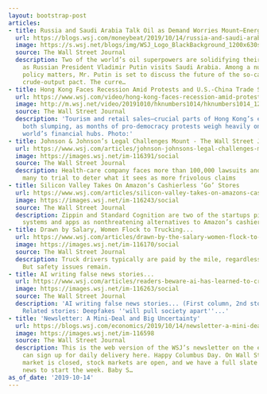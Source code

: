 ```yaml
---
layout: bootstrap-post
articles:
- title: Russia and Saudi Arabia Talk Oil as Demand Worries Mount—Energy Journal
  url: https://blogs.wsj.com/moneybeat/2019/10/14/russia-and-saudi-arabia-talk-oil-as-demand-worries-mount-energy-journal/
  image: https://s.wsj.net/blogs/img/WSJ_Logo_BlackBackground_1200x630social
  source: The Wall Street Journal
  description: Two of the world’s oil superpowers are solidifying their bonds today,
    as Russian President Vladimir Putin visits Saudi Arabia. Among a number of foreign
    policy matters, Mr. Putin is set to discuss the future of the so-called OPEC+
    crude-output pact. The curre…
- title: Hong Kong Faces Recession Amid Protests and U.S.-China Trade Stalemate
  url: https://www.wsj.com/video/hong-kong-faces-recession-amid-protests-and-us-china-trade-stalemate/A9254334-FFED-470F-8E3E-1CD72F2D9227.html
  image: http://m.wsj.net/video/20191010/hknumbers1014/hknumbers1014_1280x720.jpg
  source: The Wall Street Journal
  description: 'Tourism and retail sales—crucial parts of Hong Kong’s economy—are
    both slumping, as months of pro-democracy protests weigh heavily on one of the
    world’s financial hubs. Photo:'
- title: Johnson & Johnson’s Legal Challenges Mount - The Wall Street Journal
  url: https://www.wsj.com/articles/johnson-johnsons-legal-challenges-mount-11571055242
  image: https://images.wsj.net/im-116391/social
  source: The Wall Street Journal
  description: Health-care company faces more than 100,000 lawsuits and is taking
    many to trial to deter what it sees as more frivolous claims
- title: Silicon Valley Takes On Amazon’s Cashierless ‘Go’ Stores
  url: https://www.wsj.com/articles/silicon-valley-takes-on-amazons-cashierless-go-stores-11571045401
  image: https://images.wsj.net/im-116243/social
  source: The Wall Street Journal
  description: Zippin and Standard Cognition are two of the startups pitching their
    systems and apps as nonthreatening alternatives to Amazon’s cashier-free tech
- title: Drawn by Salary, Women Flock to Trucking...
  url: https://www.wsj.com/articles/drawn-by-the-salary-women-flock-to-trucking-11571045406
  image: https://images.wsj.net/im-116170/social
  source: The Wall Street Journal
  description: Truck drivers typically are paid by the mile, regardless of gender.
    But safety issues remain.
- title: AI writing false news stories...
  url: https://www.wsj.com/articles/readers-beware-ai-has-learned-to-create-fake-news-stories-11571018640
  image: https://images.wsj.net/im-116263/social
  source: The Wall Street Journal
  description: 'AI writing false news stories... (First column, 2nd story, link )
    Related stories: Deepfakes ''will pull society apart''...'
- title: 'Newsletter: A Mini-Deal and Big Uncertainty'
  url: https://blogs.wsj.com/economics/2019/10/14/newsletter-a-mini-deal-and-big-uncertainty/
  image: https://images.wsj.net/im-116598
  source: The Wall Street Journal
  description: This is the web version of the WSJ’s newsletter on the economy. You
    can sign up for daily delivery here. Happy Columbus Day. On Wall Street, the bond
    market is closed, stock markets are open, and we have a full slate of economic
    news to start the week. Baby S…
as_of_date: '2019-10-14'
---
```


